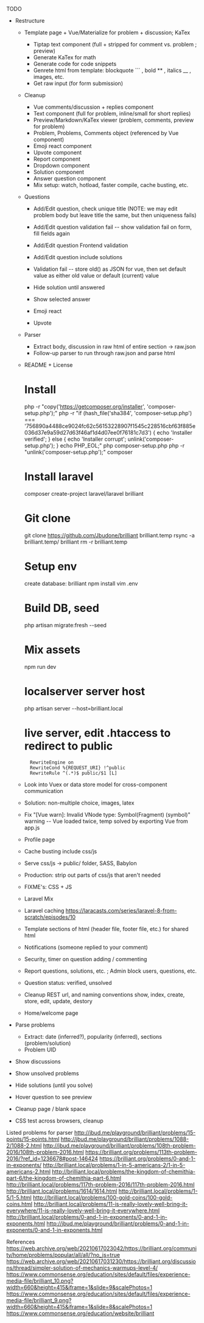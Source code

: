 TODO
 - Restructure
   - Template page + Vue/Materialize for problem + discussion; KaTex
        - Tiptap text component (full + stripped for comment vs. problem ; preview)
        - Generate KaTex for math
        - Generate code for code snippets
        - Genrete html from template:  blockquote ``` , bold ** , italics __ , images, etc.
        - Get raw input (for form submission)
   - Cleanup
        - Vue comments/discussion + replies component
        - Text component (full for problem, inline/small for short replies)
        - Preview/Markdown/KaTex viewer (problem, comments, preview for problem)
        - Problem, Problems, Comments  object (referenced by Vue component)
        - Emoji react component
        - Upvote component
        - Report component
        - Dropdown component
        - Solution component
        - Answer question component
        - Mix setup: watch, hotload, faster compile, cache busting, etc.
   - Questions
        - Add/Edit question, check unique title  (NOTE: we may edit problem body but leave title the same, but then uniqueness fails)
        - Add/Edit question validation fail -- show validation fail on form, fill fields again
        - Add/Edit question Frontend validation
        - Add/Edit question include solutions
        - Validation fail -- store old() as JSON for vue, then set default value as either old value or default (current) value


        - Hide solution until answered
        - Show selected answer
        - Emoji react
        - Upvote
    - Parser
        - Extract body, discussion in raw html of entire section -> raw.json
        - Follow-up parser to run through raw.json and parse html
    - README + License

        # Install
        php -r "copy('https://getcomposer.org/installer', 'composer-setup.php');"
        php -r "if (hash_file('sha384', 'composer-setup.php') === '756890a4488ce9024fc62c56153228907f1545c228516cbf63f885e036d37e9a59d27d63f46af1d4d07ee0f76181c7d3') { echo 'Installer verified'; } else { echo 'Installer corrupt'; unlink('composer-setup.php'); } echo PHP_EOL;"
        php composer-setup.php
        php -r "unlink('composer-setup.php');" composer

        # Install laravel
        composer create-project laravel/laravel brilliant

        # Git clone
        git clone https://github.com/Jbudone/brilliant brilliant.temp
        rsync -a brilliant.temp/ brilliant
        rm -r brilliant.temp

        # Setup env
        create database: brilliant
        npm install
        vim .env

        # Build DB, seed
        php artisan migrate:fresh --seed

        # Mix assets
        npm run dev

        # localserver server host
        php artisan server --host=brilliant.local

        # live server, edit .htaccess to redirect to public
            RewriteEngine on
            RewriteCond %{REQUEST_URI} !^public
            RewriteRule ^(.*)$ public/$1 [L]






   - Look into Vuex or data store model for cross-component communication
   - Solution: non-multiple choice, images, latex
   - Fix "[Vue warn]: Invalid VNode type: Symbol(Fragment) (symbol)"  warning -- Vue loaded twice, temp solved by exporting Vue from app.js
   - Profile page
   - Cache busting include css/js
   - Serve css/js -> public/ folder, SASS, Babylon
   - Production: strip out parts of css/js that aren't needed
   - FIXME's: CSS + JS
   - Laravel Mix
   - Laravel caching  https://laracasts.com/series/laravel-8-from-scratch/episodes/10
   - Template sections of html (header file, footer file, etc.) for shared html
   - Notifications (someone replied to your comment)
   - Security, timer on question adding / commenting
   - Report questions, solutions, etc. ; Admin block users, questions, etc.
   - Question status:  verified, unsolved
   - Cleanup REST url, and naming conventions  show, index, create, store, edit, update, destory
   - Home/welcome page


 - Parse problems
    - Extract: date (inferred?), popularity (inferred), sections (problem/solution)
    - Problem UID
 - Show discussions
 - Show unsolved problems
 - Hide solutions (until you solve)
 - Hover question to see preview
 - Cleanup page / blank space
 - CSS test across browsers, cleanup



Listed problems for parser
http://jbud.me/playground/brilliant/problems/15-points/15-points.html
http://jbud.me/playground/brilliant/problems/1088-2/1088-2.html
http://jbud.me/playground/brilliant/problems/108th-problem-2016/108th-problem-2016.html
https://brilliant.org/problems/113th-problem-2016/?ref_id=1236678#post-146424
https://brilliant.org/problems/0-and-1-in-exponents/
http://brilliant.local/problems/1-in-5-americans-2/1-in-5-americans-2.html
http://brilliant.local/problems/the-kingdom-of-chemithia-part-6/the-kingdom-of-chemithia-part-6.html
http://brilliant.local/problems/117th-problem-2016/117th-problem-2016.html
http://brilliant.local/problems/1614/1614.html
http://brilliant.local/problems/1-5/1-5.html
http://brilliant.local/problems/100-gold-coins/100-gold-coins.html
http://brilliant.local/problems/11-is-really-lovely-well-bring-it-everywhere/11-is-really-lovely-well-bring-it-everywhere.html
http://brilliant.local/problems/0-and-1-in-exponents/0-and-1-in-exponents.html
http://jbud.me/playground/brilliant/problems/0-and-1-in-exponents/0-and-1-in-exponents.html


References
https://web.archive.org/web/20210617023042/https://brilliant.org/community/home/problems/popular/all/all/?no_js=true
https://web.archive.org/web/20210617031230/https://brilliant.org/discussions/thread/simpler-solution-of-mechanics-warmups-level-4/
https://www.commonsense.org/education/sites/default/files/experience-media-file/brilliant_10.png?width=660&height=415&iframe=1&slide=9&scalePhotos=1
https://www.commonsense.org/education/sites/default/files/experience-media-file/brilliant_9.png?width=660&height=415&iframe=1&slide=8&scalePhotos=1
https://www.commonsense.org/education/website/brilliant

